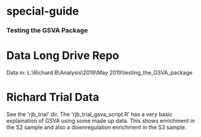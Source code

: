 # special-guide
### Testing the GSVA Package ###

# Data Long Drive Repo #
Data in:
L:\Richard B\Analysis\2019\May 2019\testing_the_GSVA_package

# Richard Trial Data
See the 'rjb_trial' dir.
The 'rjb_trial_gsva_script.R' has a very basic explaination of GSVA using some made up data.
This shows enrichment in the S2 sample and also a downregulation enrichment in the S3 sample.
